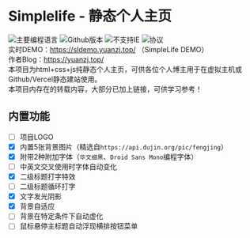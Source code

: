 # Simplelife - 静态个人主页
![主要编程语言](http://img.shields.io/static/v1?label=Language&message=html&color=blue)
![Github版本](https://badge.fury.io/gh/yzl3014%2FSimplelife.svg)
![不支持IE](http://img.shields.io/static/v1?label=IE&message=Unsupported&color=red)
![协议](https://img.shields.io/static/v1?label=Licence&message=BY-NC-SA+4.0&color=orange)<br>
实时DEMO：https://sldemo.yuanzj.top/ （SimpleLife DEMO）<br>
作者Blog：https://yuanzj.top/<br>
本项目为html+css+js纯静态个人主页，可供各位个人博主用于在虚拟主机或Github/Vercel静态建站使用。<br>
本项目内存在的转载内容，大部分已加上链接，可供学习参考！
## 内置功能
- [ ] 项目LOGO
- [x] 内置5张背景图片（精选自`https://api.dujin.org/pic/fengjing`）
- [x] 附带2种附加字体（`华文细黑`、`Droid Sans Mono`编程字体）
- [ ] 中英文交叉使用时字体自动变化
- [x] 二级标题打字特效
- [ ] 二级标题循环打字
- [x] 文字发光阴影
- [x] 背景自适应
- [ ] 背景在特定条件下自动虚化
- [ ] 鼠标悬停主标题自动浮现横排按钮菜单
